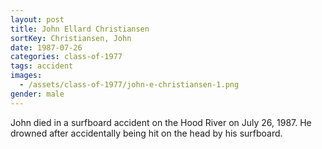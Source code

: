 ```yaml
---
layout: post
title: John Ellard Christiansen
sortKey: Christiansen, John
date: 1987-07-26
categories: class-of-1977
tags: accident
images:
  - /assets/class-of-1977/john-e-christiansen-1.png
gender: male
---
```

John died in a surfboard accident on the Hood River on July 26, 1987. He drowned after accidentally being hit on the head by his surfboard.
